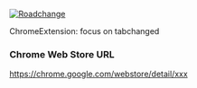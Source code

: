 [![Roadchange](http://roadchange.com/kawaz/focus-on-tabchaged.crx/badge.png)](http://roadchange.com/kawaz/focus-on-tabchaged.crx)

ChromeExtension: focus on tabchanged

### Chrome Web Store URL
https://chrome.google.com/webstore/detail/xxx
